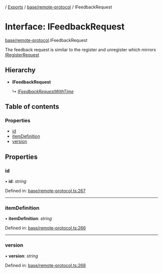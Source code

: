 [](../README.md) / [Exports](../modules.md) / [base/remote-protocol](../modules/base_remote_protocol.md) / IFeedbackRequest

# Interface: IFeedbackRequest

[base/remote-protocol](../modules/base_remote_protocol.md).IFeedbackRequest

The feedback request is similar to the register and unregister
which mirrors [IRegisterRequest](base_remote_protocol.iregisterrequest.md)

## Hierarchy

* **IFeedbackRequest**

  ↳ [*IFeedbackRequestWithTime*](client_internal_testing.ifeedbackrequestwithtime.md)

## Table of contents

### Properties

- [id](base_remote_protocol.ifeedbackrequest.md#id)
- [itemDefinition](base_remote_protocol.ifeedbackrequest.md#itemdefinition)
- [version](base_remote_protocol.ifeedbackrequest.md#version)

## Properties

### id

• **id**: *string*

Defined in: [base/remote-protocol.ts:267](https://github.com/onzag/itemize/blob/55e63f2c/base/remote-protocol.ts#L267)

___

### itemDefinition

• **itemDefinition**: *string*

Defined in: [base/remote-protocol.ts:266](https://github.com/onzag/itemize/blob/55e63f2c/base/remote-protocol.ts#L266)

___

### version

• **version**: *string*

Defined in: [base/remote-protocol.ts:268](https://github.com/onzag/itemize/blob/55e63f2c/base/remote-protocol.ts#L268)
